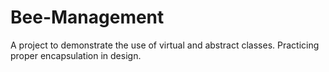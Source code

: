 # Bee-Management

A project to demonstrate the use of virtual and abstract classes. Practicing proper encapsulation in design.
